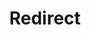 ﻿---
layout: src/layouts/Redirect.astro
title: Redirect
redirect: https://yamldoc.liuyan.wang/docs/octopus-rest-api/tentacle.exe-command-line/new-certificate
pubDate:  2023-01-01
navSearch: false
navSitemap: false
navMenu: false
---
